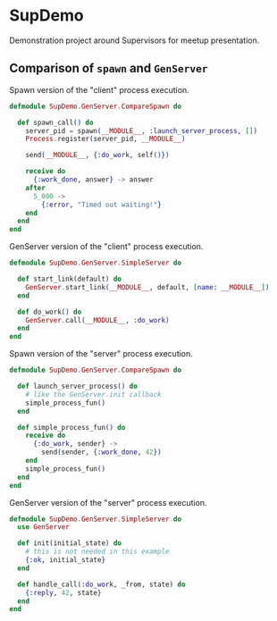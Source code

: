 # SupDemo

Demonstration project around Supervisors for meetup presentation.


## Comparison of `spawn` and `GenServer`

Spawn version of the "client" process execution.

```elixir
defmodule SupDemo.GenServer.CompareSpawn do

  def spawn_call() do
    server_pid = spawn(__MODULE__, :launch_server_process, [])
    Process.register(server_pid, __MODULE__)

    send(__MODULE__, {:do_work, self()})

    receive do
      {:work_done, answer} -> answer
    after
      5_000 ->
        {:error, "Timed out waiting!"}
    end
  end
end
```

GenServer version of the "client" process execution.

```elixir
defmodule SupDemo.GenServer.SimpleServer do

  def start_link(default) do
    GenServer.start_link(__MODULE__, default, [name: __MODULE__])
  end

  def do_work() do
    GenServer.call(__MODULE__, :do_work)
  end
end
```

Spawn version of the "server" process execution.

```elixir
defmodule SupDemo.GenServer.CompareSpawn do

  def launch_server_process() do
    # like the GenServer.init callback
    simple_process_fun()
  end

  def simple_process_fun() do
    receive do
      {:do_work, sender} ->
        send(sender, {:work_done, 42})
    end
    simple_process_fun()
  end
end
```


GenServer version of the "server" process execution.

```elixir
defmodule SupDemo.GenServer.SimpleServer do
  use GenServer

  def init(initial_state) do
    # this is not needed in this example
    {:ok, initial_state}
  end

  def handle_call(:do_work, _from, state) do
    {:reply, 42, state}
  end
end
```
